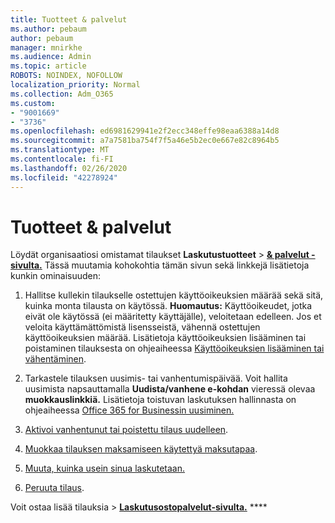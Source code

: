 ```yaml
---
title: Tuotteet & palvelut
ms.author: pebaum
author: pebaum
manager: mnirkhe
ms.audience: Admin
ms.topic: article
ROBOTS: NOINDEX, NOFOLLOW
localization_priority: Normal
ms.collection: Adm_O365
ms.custom:
- "9001669"
- "3736"
ms.openlocfilehash: ed6981629941e2f2ecc348effe98eaa6388a14d8
ms.sourcegitcommit: a7a7581ba754f7f5a46e5b2ec0e667e82c8964b5
ms.translationtype: MT
ms.contentlocale: fi-FI
ms.lasthandoff: 02/26/2020
ms.locfileid: "42278924"
---
```

# <a name="products--services"></a>Tuotteet & palvelut

Löydät organisaatiosi omistamat tilaukset **Laskutustuotteet** > [**& palvelut -sivulta.**](https://go.microsoft.com/fwlink/p/?linkid=842054) Tässä muutamia kohokohtia tämän sivun sekä linkkejä lisätietoja kunkin ominaisuuden:

1. Hallitse kullekin tilaukselle ostettujen käyttöoikeuksien määrää sekä sitä, kuinka monta tilausta on käytössä.  **Huomautus:** Käyttöoikeudet, jotka eivät ole käytössä (ei määritetty käyttäjälle), veloitetaan edelleen.  Jos et veloita käyttämättömistä lisensseistä, vähennä ostettujen käyttöoikeuksien määrää. Lisätietoja käyttöoikeuksien lisääminen tai poistaminen tilauksesta on ohjeaiheessa [Käyttöoikeuksien lisääminen tai vähentäminen](https://docs.microsoft.com/alchemyinsights/how-to-add-or-reduce-licenses).

2. Tarkastele tilauksen uusimis- tai vanhentumispäivää.  Voit hallita uusimista napsauttamalla **Uudista/vanhene e-kohdan** vieressä olevaa **muokkauslinkkiä.**  Lisätietoja toistuvan laskutuksen hallinnasta on ohjeaiheessa [Office 365 for Businessin uusiminen.](https://go.microsoft.com/fwlink/?linkid=2119216)

3. [Aktivoi vanhentunut tai poistettu tilaus uudelleen](https://go.microsoft.com/fwlink/?linkid=2117519).

4. [Muokkaa tilauksen maksamiseen käytettyä maksutapaa](https://go.microsoft.com/fwlink/?linkid=2117167).

5. [Muuta, kuinka usein sinua laskutetaan.](https://go.microsoft.com/fwlink/?linkid=2119112)

6. [Peruuta tilaus](https://go.microsoft.com/fwlink/?linkid=2119113).

Voit ostaa lisää tilauksia > [**Laskutusostopalvelut-sivulta.**](https://go.microsoft.com/fwlink/p/?linkid=868433) ****
